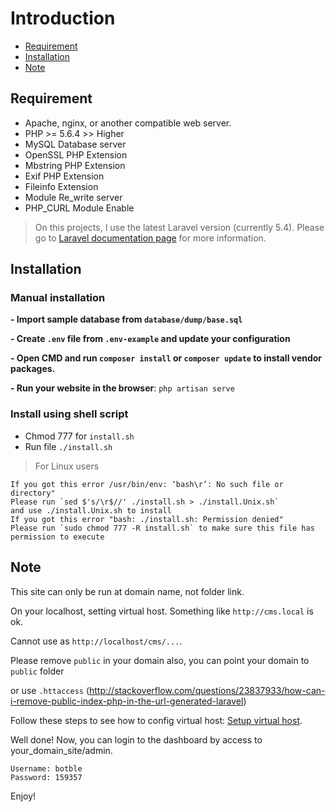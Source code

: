 # Introduction
- [Requirement](#requirement)
- [Installation](#installation)
- [Note](#note)

<a name="requirement"></a>
## Requirement


- Apache, nginx, or another compatible web server.
- PHP >= 5.6.4 >> Higher
- MySQL Database server
- OpenSSL PHP Extension
- Mbstring PHP Extension
- Exif PHP Extension
- Fileinfo Extension
- Module Re_write server
- PHP_CURL Module Enable


> On this projects, I use the latest Laravel version (currently 5.4). Please go to [Laravel documentation page](https://laravel.com/docs) for more information.

<a name="installation"></a>
## Installation

### Manual installation

**- Import sample database from `database/dump/base.sql`**

**- Create `.env` file from `.env-example` and update your configuration**

**- Open CMD and run `composer install` or `composer update` to install vendor packages.**

**- Run your website in the browser**: `php artisan serve`

### Install using shell script
* Chmod 777 for `install.sh`
* Run file `./install.sh`

> For Linux users
    
    If you got this error /usr/bin/env: ‘bash\r’: No such file or directory"
    Please run `sed $'s/\r$//' ./install.sh > ./install.Unix.sh` 
    and use ./install.Unix.sh to install
    If you got this error "bash: ./install.sh: Permission denied"
    Please run `sudo chmod 777 -R install.sh` to make sure this file has permission to execute

<a name="note"></a>
## Note

This site can only be run at domain name, not folder link.

On your localhost, setting virtual host. Something like `http://cms.local` is ok.

Cannot use as `http://localhost/cms/...`.

Please remove `public` in your domain also, you can point your domain to `public` folder

or use `.httaccess` (http://stackoverflow.com/questions/23837933/how-can-i-remove-public-index-php-in-the-url-generated-laravel)

Follow these steps to see how to config virtual host: [Setup virtual host](/v/2.1/virtualhost).

Well done! Now, you can login to the dashboard by access to your_domain_site/admin.

    Username: botble
    Password: 159357

Enjoy!